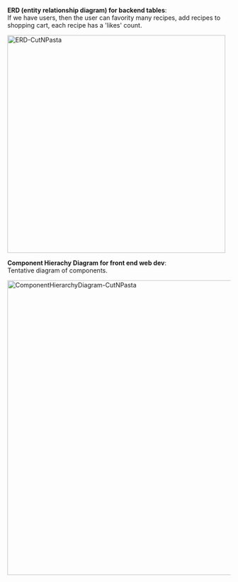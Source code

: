 **ERD (entity relationship diagram) for backend tables**: <br />
If we have users, then the user can favority many recipes, add recipes to shopping cart, each recipe has a 'likes' count.

<img width="492" alt="ERD-CutNPasta" src=/ERD-CutNPasta.png>

<br />

**Component Hierachy Diagram for front end web dev**: <br />
Tentative diagram of components.

<img width="666" alt="ComponentHierarchyDiagram-CutNPasta" src="https://github.com/emdonkus/Fantastic-Four/assets/66053832/88ecea98-442c-4792-a949-417a4286c9e3">

